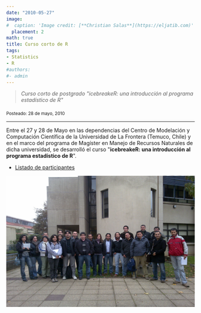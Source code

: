 ```yaml
---
date: "2010-05-27"
image:
#  caption: 'Image credit: [**Christian Salas**](https://eljatib.com)'
  placement: 2
math: true
title: Curso corto de R
tags:
- Statistics
- R
#authors:
#- admin
---
```


> *Curso corto de postgrado "icebreakeR: una introducción al programa estadístico de R"* 


<sub> Posteado: 28 de mayo, 2010</sub>

---
Entre el 27 y 28 de Mayo en las dependencias del Centro de Modelación y Computación Científica de la Universidad de La Frontera (Temuco, Chile) y en el marco del programa de Magíster en Manejo de Recursos Naturales de dicha universidad, se desarrolló el curso "**icebreakeR: una introducción al programa estadístico de R**". 

- [Listado de participantes](listAsistentes2010.pdf)

<img src="AsistentescursoR2010.jpg" width="1000" height="350">

<!--- 
<iframe width="560" height="315" src="https://www.youtube.com/embed/ajZvZ6mbipw" frameborder="0" allow="accelerometer; autoplay; clipboard-write; encrypted-media; gyroscope; picture-in-picture" allowfullscreen></iframe>

#### Te parecio interesante o util? Considera compartirlo 🙌

<img src="portadaLibro.jpg" width="1000" height="350">
**Some of my older websites**
- [My old website](https://cseljatib.wixsite.com/biometria)
- [My old linux help](http://biometria.ufro.cl/myLinuxHelp/)
* [Mentoirs](./educa.md)
![](images/chacai01.jpg)
-->
